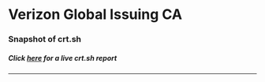 # Verizon Global Issuing CA
### Snapshot of crt.sh
##### Click [here](https://crt.sh/?q=CF58DFBEC6682FEBBAA426C92A5AAB9229A12DBD1C71BF0FB03F7FEB76995F9A) for a live crt.sh report

---
